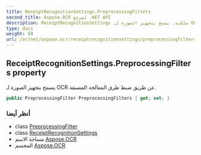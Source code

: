 ```yaml
---
title: ReceiptRecognitionSettings.PreprocessingFilters
second_title: Aspose.OCR لمرجع .NET API
description: ReceiptRecognitionSettings ملكية. يسمح بتجهيز الصورة لـ OCR عن طريق ضبط طرق المعالجة المسبقة.
type: docs
weight: 60
url: /ar/net/aspose.ocr/receiptrecognitionsettings/preprocessingfilters/
---
```

## ReceiptRecognitionSettings.PreprocessingFilters property

يسمح بتجهيز الصورة لـ OCR عن طريق ضبط طرق المعالجة المسبقة.

```csharp
public PreprocessingFilter PreprocessingFilters { get; set; }
```

### أنظر أيضا

* class [PreprocessingFilter](../../../aspose.ocr.models.preprocessingfilters/preprocessingfilter/)
* class [ReceiptRecognitionSettings](../)
* مساحة الاسم [Aspose.OCR](../../receiptrecognitionsettings/)
* المجسم [Aspose.OCR](../../../)


